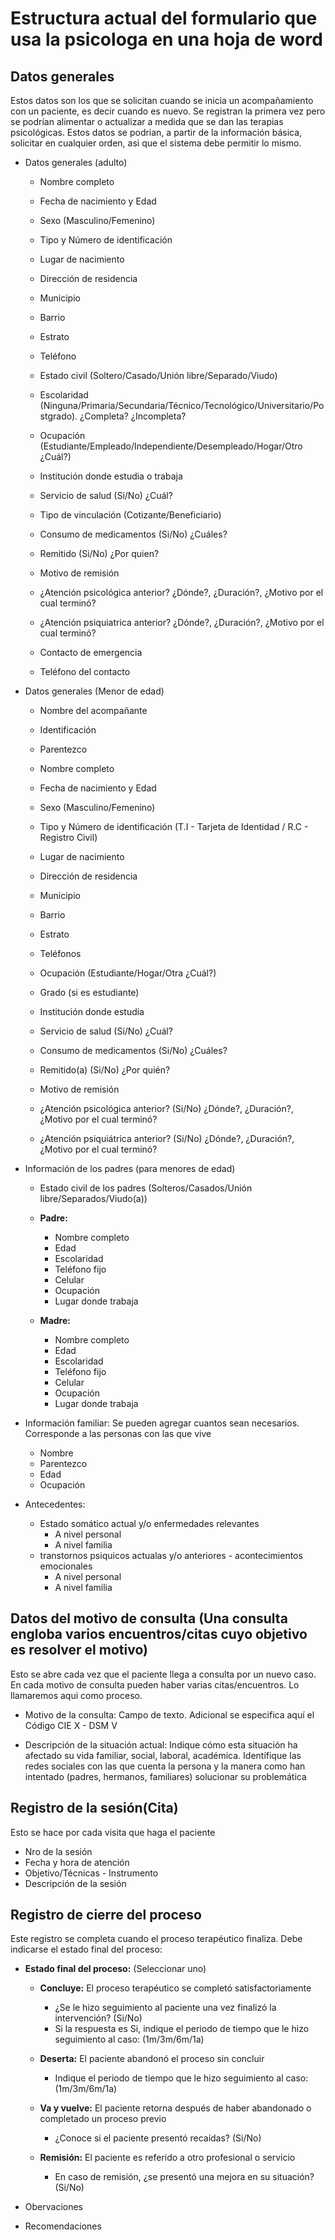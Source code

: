 # Estructura actual del formulario que usa la psicologa en una hoja de word

## Datos generales
Estos datos son los que se solicitan cuando se inicia un acompañamiento con un paciente, es decir cuando es nuevo. Se registran la primera vez pero se podrían alimentar o actualizar a medida que se dan las terapias psicológicas.
Estos datos se podrian, a partir de la información básica, solicitar en cualquier orden, asi que el sistema debe permitir lo mismo. 

* Datos generales (adulto)
    * Nombre completo
    * Fecha de nacimiento y Edad
    * Sexo (Masculino/Femenino)
    * Tipo y Número de identificación
    * Lugar de nacimiento

    * Dirección de residencia
    * Municipio
    * Barrio
    * Estrato
    * Teléfono

    * Estado civil (Soltero/Casado/Unión libre/Separado/Viudo)
    * Escolaridad (Ninguna/Primaria/Secundaria/Técnico/Tecnológico/Universitario/Postgrado). ¿Completa? ¿Incompleta?
    * Ocupación (Estudiante/Empleado/Independiente/Desempleado/Hogar/Otro ¿Cuál?)
    * Institución donde estudia o trabaja

    * Servicio de salud (Si/No) ¿Cuál?
    * Tipo de vinculación (Cotizante/Beneficiario)
    * Consumo de medicamentos (Si/No) ¿Cuáles?
    * Remitido (Si/No) ¿Por quien?
    * Motivo de remisión
    * ¿Atención psicológica anterior? ¿Dónde?, ¿Duración?, ¿Motivo por el cual terminó?
    * ¿Atención psiquiatrica anterior? ¿Dónde?, ¿Duración?, ¿Motivo por el cual terminó?

    * Contacto de emergencia
    * Teléfono del contacto

* Datos generales (Menor de edad)

    * Nombre del acompañante
    * Identificación
    * Parentezco

    * Nombre completo
    * Fecha de nacimiento y Edad
    * Sexo (Masculino/Femenino)
    * Tipo y Número de identificación (T.I - Tarjeta de Identidad / R.C - Registro Civil)
    * Lugar de nacimiento

    * Dirección de residencia
    * Municipio
    * Barrio
    * Estrato
    * Teléfonos

    * Ocupación (Estudiante/Hogar/Otra ¿Cuál?)
    * Grado (si es estudiante)
    * Institución donde estudia

    * Servicio de salud (Si/No) ¿Cuál?
    * Consumo de medicamentos (Si/No) ¿Cuáles?
    * Remitido(a) (Si/No) ¿Por quién?
    * Motivo de remisión
    * ¿Atención psicológica anterior? (Si/No) ¿Dónde?, ¿Duración?, ¿Motivo por el cual terminó?
    * ¿Atención psiquiátrica anterior? (Si/No) ¿Dónde?, ¿Duración?, ¿Motivo por el cual terminó?

* Información de los padres (para menores de edad)
    * Estado civil de los padres (Solteros/Casados/Unión libre/Separados/Viudo(a))

    * **Padre:**
        * Nombre completo
        * Edad
        * Escolaridad
        * Teléfono fijo
        * Celular
        * Ocupación
        * Lugar donde trabaja

    * **Madre:**
        * Nombre completo
        * Edad
        * Escolaridad
        * Teléfono fijo
        * Celular
        * Ocupación
        * Lugar donde trabaja

* Información familiar: Se pueden agregar cuantos sean necesarios. Corresponde a las personas con las que vive
    * Nombre
    * Parentezco
    * Edad
    * Ocupación

* Antecedentes:
    * Estado somático actual y/o enfermedades relevantes
        * A nivel personal
        * A nivel familia
    * transtornos psiquicos actualas y/o anteriores - acontecimientos emocionales
        * A nivel personal
        * A nivel familia 

## Datos del motivo de consulta (Una consulta engloba varios encuentros/citas cuyo objetivo es resolver el motivo)
Esto se abre cada vez que el paciente llega a consulta por un nuevo caso. En cada motivo de consulta pueden haber varias citas/encuentros. Lo llamaremos aqui como proceso.

* Motivo de la consulta: Campo de texto. Adicional se especifica aquí el Código CIE X - DSM V

* Descripción de la situación actual: Indique cómo esta situación ha afectado su vida familiar, social, laboral, académica. Identifique las redes sociales con las que cuenta la persona y la manera como han intentado (padres, hermanos, familiares) solucionar su problemática

## Registro de la sesión(Cita)
Esto se hace por cada visita que haga el paciente

* Nro de la sesión
* Fecha y hora de atención
* Objetivo/Técnicas - Instrumento
* Descripción de la sesión

## Registro de cierre del proceso

Este registro se completa cuando el proceso terapéutico finaliza. Debe indicarse el estado final del proceso:

* **Estado final del proceso:** (Seleccionar uno)
    * **Concluye:** El proceso terapéutico se completó satisfactoriamente
        * ¿Se le hizo seguimiento al paciente una vez finalizó la intervención? (Si/No)
        * Si la respuesta es Si, indique el periodo de tiempo que le hizo seguimiento al caso: (1m/3m/6m/1a)
    
    * **Deserta:** El paciente abandonó el proceso sin concluir
        * Indique el periodo de tiempo que le hizo seguimiento al caso: (1m/3m/6m/1a)
    
    * **Va y vuelve:** El paciente retorna después de haber abandonado o completado un proceso previo
        * ¿Conoce si el paciente presentó recaídas? (Si/No)
    
    * **Remisión:** El paciente es referido a otro profesional o servicio
        * En caso de remisión, ¿se presentó una mejora en su situación? (Si/No)

* Obervaciones
* Recomendaciones

